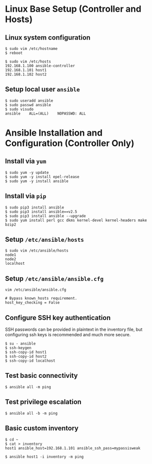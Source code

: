 # Linux Base Setup (Controller and Hosts)

## Linux system configuration
```
$ sudo vim /etc/hostname
$ reboot

$ sudo vim /etc/hosts
192.168.1.100 ansible-controller
192.168.1.101 host1
192.168.1.102 host2
```

## Setup local user `ansible`
```
$ sudo useradd ansible
$ sudo passwd ansible
$ sudo visudo
ansible    ALL=(ALL)    NOPASSWD: ALL
```

# Ansible Installation and Configuration (Controller Only)

## Install via `yum`
```
$ sudo yum -y update
$ sudo yum -y install epel-release
$ sudo yum -y install ansible
```

## Install via `pip`
```
$ sudo pip3 install ansible
$ sudo pip3 install ansible==v2.5
$ sudo pip3 install ansible --upgrade
$ sudo yum install perl gcc dkms kernel-devel kernel-headers make bzip2
```

## Setup `/etc/ansible/hosts`
```
$ sudo vim /etc/ansible/hosts
node1
node2
localhost
```

## Setup `/etc/ansible/ansible.cfg`
```
vim /etc/ansible/ansible.cfg

# Bypass known_hosts requirement.
host_key_checking = False
```

## Configure SSH key authentication
SSH passwords can be provided in plaintext in the inventory file, but configuring ssh keys is recommended and much more secure.

```
$ su - ansible
$ ssh-keygen
$ ssh-copy-id host1
$ ssh-copy-id host2
$ ssh-copy-id localhost
```

## Test basic connectivity
```
$ ansible all -m ping
```

## Test privilege escalation
```
$ ansible all -b -m ping
```

## Basic custom inventory
```
$ cd ~
$ cat > inventory
host1 ansible_host=192.168.1.101 ansible_ssh_pass=mypassisweak

$ ansible host1 -i inventory -m ping
```